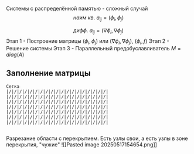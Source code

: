 Системы с распределённой памятью - сложный случай
$$
наим\ кв.\ a_{ij} = (\phi_i, \phi_j)
$$

$$
дифф.\ a_{ij} = (\nabla \phi_i, \nabla \phi_j)
$$
Этап 1 - Построение матрицы $(\phi_i, \phi_j)$ или $(\nabla \phi_i, \nabla \phi_j)$, $(\phi_i, f)$
Этап 2 - Решение системы
Этап 3 - Параллельный предобуславливатель $M = diag(A)$

## Заполнение матрицы
```
Cетка
|/|/|/|/|/|/|/|/|/|/|/|/|/|/|/|/|/|/|/|
|/|/|/|/|/|/|/|/|/|/|/|/|/|/|/|/|/|/|/|
|/|/|/|/|/|/|/|/|/|/|/|/|/|/|/|/|/|/|/|
|/|/|/|/|/|/|/|/|/|/|/|/|/|/|/|/|/|/|/|
|/|/|/|/|/|/|/|/|/|/|/|/|/|/|/|/|/|/|/|
|/|/|/|/|/|/|/|/|/|/|/|/|/|/|/|/|/|/|/|
|/|/|/|/|/|/|/|/|/|/|/|/|/|/|/|/|/|/|/|
	
```
Разрезание области с перекрытием. Есть узлы свои, а есть узлы в зоне перекрытия, "чужие"
![[Pasted image 20250517154654.png]]